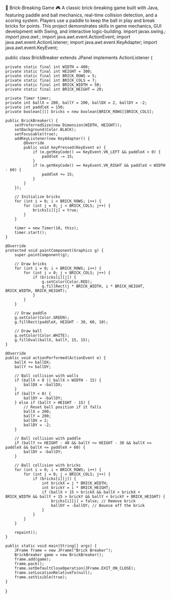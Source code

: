 🧱 Brick-Breaking Game 🎮
A classic brick-breaking game built with Java, featuring paddle and ball mechanics, real-time collision detection, and a scoring system. Players use a paddle to keep the ball in play and break bricks for points. This project demonstrates skills in game mechanics, GUI development with Swing, and interactive logic-building.
import javax.swing.*;
import java.awt.*;
import java.awt.event.ActionEvent;
import java.awt.event.ActionListener;
import java.awt.event.KeyAdapter;
import java.awt.event.KeyEvent;

public class BrickBreaker extends JPanel implements ActionListener {

    private static final int WIDTH = 400;
    private static final int HEIGHT = 300;
    private static final int BRICK_ROWS = 5;
    private static final int BRICK_COLS = 7;
    private static final int BRICK_WIDTH = 50;
    private static final int BRICK_HEIGHT = 20;

    private Timer timer;
    private int ballX = 200, ballY = 200, ballDX = 2, ballDY = -2;
    private int paddleX = 150;
    private boolean[][] bricks = new boolean[BRICK_ROWS][BRICK_COLS];

    public BrickBreaker() {
        setPreferredSize(new Dimension(WIDTH, HEIGHT));
        setBackground(Color.BLACK);
        setFocusable(true);
        addKeyListener(new KeyAdapter() {
            @Override
            public void keyPressed(KeyEvent e) {
                if (e.getKeyCode() == KeyEvent.VK_LEFT && paddleX > 0) {
                    paddleX -= 15;
                }
                if (e.getKeyCode() == KeyEvent.VK_RIGHT && paddleX < WIDTH - 60) {
                    paddleX += 15;
                }
            }
        });

        // Initialize bricks
        for (int i = 0; i < BRICK_ROWS; i++) {
            for (int j = 0; j < BRICK_COLS; j++) {
                bricks[i][j] = true;
            }
        }

        timer = new Timer(10, this);
        timer.start();
    }

    @Override
    protected void paintComponent(Graphics g) {
        super.paintComponent(g);

        // Draw bricks
        for (int i = 0; i < BRICK_ROWS; i++) {
            for (int j = 0; j < BRICK_COLS; j++) {
                if (bricks[i][j]) {
                    g.setColor(Color.RED);
                    g.fillRect(j * BRICK_WIDTH, i * BRICK_HEIGHT, BRICK_WIDTH, BRICK_HEIGHT);
                }
            }
        }

        // Draw paddle
        g.setColor(Color.GREEN);
        g.fillRect(paddleX, HEIGHT - 30, 60, 10);

        // Draw ball
        g.setColor(Color.WHITE);
        g.fillOval(ballX, ballY, 15, 15);
    }

    @Override
    public void actionPerformed(ActionEvent e) {
        ballX += ballDX;
        ballY += ballDY;

        // Ball collision with walls
        if (ballX < 0 || ballX > WIDTH - 15) {
            ballDX = -ballDX;
        }
        if (ballY < 0) {
            ballDY = -ballDY;
        } else if (ballY > HEIGHT - 15) {
            // Reset ball position if it falls
            ballX = 200;
            ballY = 200;
            ballDX = 2;
            ballDY = -2;
        }

        // Ball collision with paddle
        if (ballY >= HEIGHT - 40 && ballY <= HEIGHT - 30 && ballX >= paddleX && ballX <= paddleX + 60) {
            ballDY = -ballDY;
        }

        // Ball collision with bricks
        for (int i = 0; i < BRICK_ROWS; i++) {
            for (int j = 0; j < BRICK_COLS; j++) {
                if (bricks[i][j]) {
                    int brickX = j * BRICK_WIDTH;
                    int brickY = i * BRICK_HEIGHT;
                    if (ballX + 15 > brickX && ballX < brickX + BRICK_WIDTH && ballY + 15 > brickY && ballY < brickY + BRICK_HEIGHT) {
                        bricks[i][j] = false; // Remove brick
                        ballDY = -ballDY; // Bounce off the brick
                    }
                }
            }
        }

        repaint();
    }

    public static void main(String[] args) {
        JFrame frame = new JFrame("Brick Breaker");
        BrickBreaker game = new BrickBreaker();
        frame.add(game);
        frame.pack();
        frame.setDefaultCloseOperation(JFrame.EXIT_ON_CLOSE);
        frame.setLocationRelativeTo(null);
        frame.setVisible(true);
    }
}
